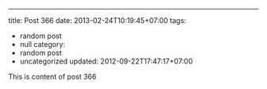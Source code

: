 ---
title: Post 366
date: 2013-02-24T10:19:45+07:00
tags:
  - random post
  - null
category:
  - random post
  - uncategorized
updated: 2012-09-22T17:47:17+07:00

This is content of post 366